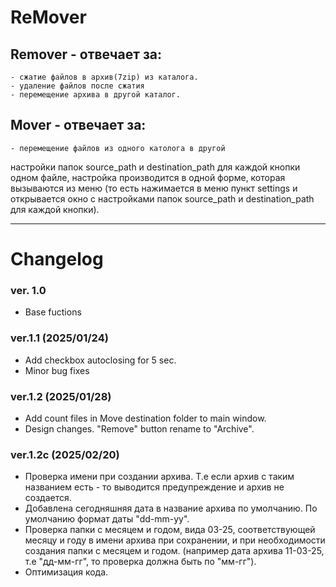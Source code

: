 # ReMover
## Remover - отвечает за:
    - сжатие файлов в архив(7zip) из каталога. 
    - удаление файлов после сжатия 
    - перемещение архива в другой каталог.
## Mover - отвечает за: 
    - перемещение файлов из одного католога в другой

настройки папок source_path и destination_path для каждой кнопки одном файле, 
настройка производится в одной форме, которая вызываются из меню (то есть нажимается в меню пункт  settings и открывается окно с настройками папок source_path и destination_path для каждой кнопки).

---------

# Changelog
### ver. 1.0
 - Base fuctions

### ver.1.1 (2025/01/24)
  - Add checkbox autoclosing for 5 sec.
  - Minor bug fixes
             
### ver.1.2 (2025/01/28)
- Add count files in Move destination folder to main window.
- Design changes. "Remove" button rename to "Archive".

### ver.1.2c (2025/02/20)
- Проверка имени при создании архива. Т.е если архив с таким названием есть - то выводится предупреждение и архив не создается.
- Добавлена сегодняшняя дата в название архива по умолчанию. По умолчанию формат даты "dd-mm-yy".
- Проверка папки с месяцем и годом, вида 03-25, соответствующей месяцу и году в имени архива при сохранении, и при необходимости создания папки с месяцем и годом.  (например дата архива 11-03-25, т.е "дд-мм-гг", то проверка должна быть по "мм-гг").
- Оптимизация кода.
